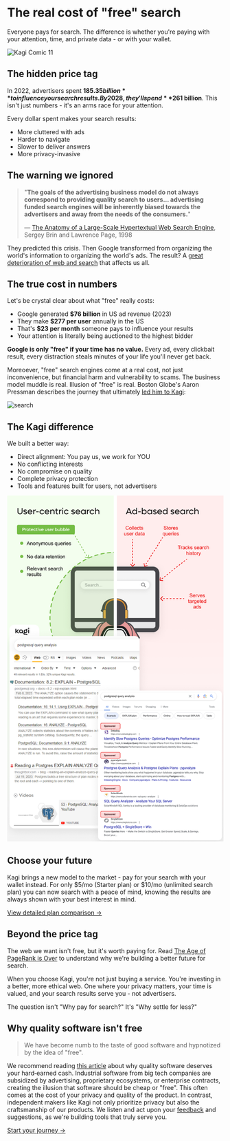 # The real cost of "free" search

Everyone pays for search. The difference is whether you're paying with your attention, time, and private data - or with your wallet.

![Kagi Comic 11](https://github.com/user-attachments/assets/16fd01f2-389d-4193-a0b3-cfe233c56824)

## The hidden price tag

In 2022, advertisers spent **$185.35 billion** to influence your search results. By 2028, they'll spend **$261 billion**. This isn't just numbers - it's an arms race for your attention.

Every dollar spent makes your search results:
- More cluttered with ads
- Harder to navigate
- Slower to deliver answers
- More privacy-invasive

## The warning we ignored

> "**The goals of the advertising business model do not always correspond to providing quality search to users... advertising funded search engines will be inherently biased towards the advertisers and away from the needs of the consumers.**"
>
> 
> — [The Anatomy of a Large-Scale Hypertextual Web Search Engine](http://infolab.stanford.edu/pub/papers/google.pdf), Sergey Brin and Lawrence Page, 1998

They predicted this crisis. Then Google transformed from organizing the world's information to organizing the world's ads. The result? A [great deterioration of web and search](https://dkb.io/post/DEPR_google-search-is-dying) that affects us all.


## The true cost in numbers

Let's be crystal clear about what "free" really costs:
- Google generated **$76 billion** in US ad revenue (2023)
- They make **$277 per user** annually in the US
- That's **$23 per month** someone pays to influence your results
- Your attention is literally being auctioned to the highest bidder

**Google is only "free" if your time has no value.** Every ad, every clickbait result, every distraction steals minutes of your life you'll never get back.

Moreoever, "free" search engines come at a real cost, not just inconvenience, but financial harm and vulnerability to scams. The business model muddle is real. Illusion of "free" is real. Boston Globe's Aaron Pressman describes the journey that ultimately [led him to Kagi](https://www.bostonglobe.com/2025/04/01/business/google-search-problems-alternatives-kagi/):

<img width="969" alt="search" src="https://github.com/user-attachments/assets/92418d3d-54e0-422a-9dcb-9c6fe4ef6e7b" />


## The Kagi difference

We built a better way:
- Direct alignment: You pay us, we work for YOU
- No conflicting interests
- No compromise on quality
- Complete privacy protection
- Tools and features built for users, not advertisers

![Why_pay_for_search](media/why_pay_for_search_kagi.png)

## Choose your future

Kagi brings a new model to the market - pay for your search with your wallet instead. For only $5/mo (Starter plan) or $10/mo (unlimited search plan) you can now search with a peace of mind, knowing the results are always shown with your best interest in mind.

[View detailed plan comparison →](../plans/plan-types.md)

## Beyond the price tag

The web we want isn't free, but it's worth paying for. Read [The Age of PageRank is Over](https://blog.kagi.com/age-pagerank-over) to understand why we're building a better future for search.

When you choose Kagi, you're not just buying a service. You're investing in a better, more ethical web. One where your privacy matters, your time is valued, and your search results serve you - not advertisers.

The question isn't "Why pay for search?"
It's "Why settle for less?"

##  Why quality software isn't free
> We have become numb to the taste of good software and hypnotized by the idea of "free".

We recommend reading [this article]([url](https://stephango.com/quality-software)) about why quality software deserves your hard‑earned cash. Industrial software from big tech companies are subsidized by advertising, proprietary ecosystems, or enterprise contracts, creating the illusion that software should be cheap or "free". This often comes at the cost of your privacy and quality of the product. In contrast, independent makers like Kagi not only prioritize privacy but also the craftsmanship of our products. We listen and act upon your [feedback](https://kagifeedback.org/) and suggestions, as we're building tools that truly serve you. 

[Start your journey →](https://kagi.com/signup?plan_id=trial)




